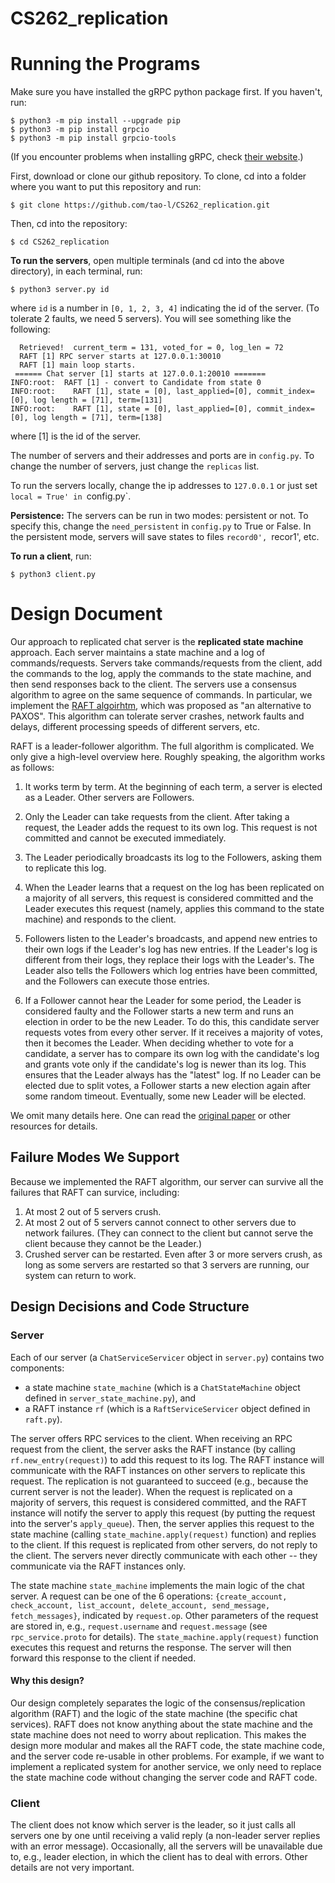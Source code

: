 # CS262_replication

# Running the Programs

Make sure you have installed the gRPC python package first.  If you haven't, run:

```console
$ python3 -m pip install --upgrade pip
$ python3 -m pip install grpcio
$ python3 -m pip install grpcio-tools
```

(If you encounter problems when installing gRPC, check [their website](https://grpc.io/docs/languages/python/quickstart/).)

First, download or clone our github repository.  To clone, cd into a folder where you want to put this repository and run: 

```console
$ git clone https://github.com/tao-l/CS262_replication.git
```

Then, cd into the repository: 

```console
$ cd CS262_replication
```

__To run the servers__, open multiple terminals (and cd into the above directory), in each terminal, run: 

```console
$ python3 server.py id
```

where `id` is a number in `[0, 1, 2, 3, 4]` indicating the id of the server.  (To tolerate 2 faults, we need 5 servers).  You will see something like the following:

```console
  Retrieved!  current_term = 131, voted_for = 0, log_len = 72
  RAFT [1] RPC server starts at 127.0.0.1:30010
  RAFT [1] main loop starts.
 ====== Chat server [1] starts at 127.0.0.1:20010 =======
INFO:root:  RAFT [1] - convert to Candidate from state 0
INFO:root:    RAFT [1], state = [0], last_applied=[0], commit_index=[0], log length = [71], term=[131]
INFO:root:    RAFT [1], state = [0], last_applied=[0], commit_index=[0], log length = [71], term=[138]
```

where [1] is the id of the server. 

The number of servers and their addresses and ports are in `config.py`.  To change the number of servers, just change the `replicas` list. 

To run the servers locally, change the ip addresses to `127.0.0.1` or just set `local = True' in `config.py`. 

__Persistence:__ The servers can be run in two modes: persistent or not.  To specify this, change the `need_persistent` in `config.py` to True or False.
In the persistent mode, servers will save states to files `record0', `recor1', etc. 

__To run a client__, run:

```console
$ python3 client.py
```

# Design Document

Our approach to replicated chat server is the __replicated state machine__ approach.
Each server maintains a state machine and a log of commands/requests.
Servers take commands/requests from the client, add the commands to the log, apply the commands to the state machine, and then send responses back to the client. 
The servers use a consensus algorithm to agree on the same sequence of commands.
In particular, we implement the [RAFT algoirhtm](https://raft.github.io/raft.pdf), which was proposed as "an alternative to PAXOS".  This algorithm can tolerate server crashes, network faults and delays, different processing speeds of different servers, etc. 

RAFT is a leader-follower algorithm.  The full algorithm is complicated.  We only give a high-level overview here.  Roughly speaking, the algorithm works as follows: 

1. It works term by term.  At the beginning of each term, a server is elected as a Leader.  Other servers are Followers.

2. Only the Leader can take requests from the client.  After taking a request, the Leader adds the request to its own log.  This request is not committed and cannot be executed immediately.

3. The Leader periodically broadcasts its log to the Followers, asking them to replicate this log.

4. When the Leader learns that a request on the log has been replicated on a majority of all servers, this request is considered committed and the Leader executes this request (namely, applies this command to the state machine) and responds to the client.

5. Followers listen to the Leader's broadcasts, and append new entries to their own logs if the Leader's log has new entries.  If the Leader's log is different from their logs, they replace their logs with the Leader's.  The Leader also tells the Followers which log entries have been committed, and the Followers can execute those entries.

6. If a Follower cannot hear the Leader for some period, the Leader is considered faulty and the Follower starts a new term and runs an election in order to be the new Leader.  To do this, this candidate server requests votes from every other server.  If it receives a majority of votes, then it becomes the Leader.  When deciding whether to vote for a candidate, a server has to compare its own log with the candidate's log and grants vote only if the candidate's log is newer than its log.  This ensures that the Leader always has the "latest" log.  If no Leader can be elected due to split votes, a Follower starts a new election again after some random timeout.  Eventually, some new Leader will be elected.  

We omit many details here.  One can read the [original paper](https://raft.github.io/raft.pdf) or other resources for details.

## Failure Modes We Support
Because we implemented the RAFT algorithm, our server can survive all the failures that RAFT can survice, including: 

1. At most 2 out of 5 servers crush.  
2. At most 2 out of 5 servers cannot connect to other servers due to network failures.  (They can connect to the client but cannot serve the client because they cannot be the Leader.) 
3. Crushed server can be restarted.  Even after 3 or more servers crush, as long as some servers are restarted so that 3 servers are running, our system can return to work. 

## Design Decisions and Code Structure

### Server

Each of our server (a `ChatServiceServicer` object in `server.py`) contains two components:

* a state machine `state_machine` (which is a `ChatStateMachine` object defined in `server_state_machine.py`), and
* a RAFT instance `rf` (which is a `RaftServiceServicer` object defined in `raft.py`).

The server offers RPC services to the client.  When receiving an RPC request from the client, the server asks the RAFT instance (by calling `rf.new_entry(request)`) to add this request to its log.  The RAFT instance will communicate with the RAFT instances on other servers to replicate this request.  The replication is not guaranteed to succeed (e.g., because the current server is not the leader).  When the request is replicated on a majority of servers, this request is considered committed, and the RAFT instance will notify the server to apply this request (by putting the request into the server's `apply_queue`).   Then, the server applies this request to the state machine (calling `state_machine.apply(request)` function) and replies to the client.  If this request is replicated from other servers, do not reply to the client.  The servers never directly communicate with each other -- they communicate via the RAFT instances only. 

The state machine `state_machine` implements the main logic of the chat server.  A request can be one of the 6 operations: `{create_account, check_account, list_account, delete_account, send_message, fetch_messages}`, indicated by `request.op`.  Other parameters of the request are stored in, e.g., `request.username` and `request.message` (see `rpc_service.proto` for details).  The `state_machine.apply(request)` function executes this request and returns the response.  The server will then forward this response to the client if needed.

#### Why this design?

Our design completely separates the logic of the consensus/replication algorithm (RAFT) and the logic of the state machine (the specific chat services).
RAFT does not know anything about the state machine and the state machine does not need to worry about replication.  This makes the design more modular and makes all the RAFT code, the state machine code, and the server code re-usable in other problems.  For example, if we want to implement a replicated system for another service, we only need to replace the state machine code without changing the server code and RAFT code. 

### Client

The client does not know which server is the leader, so it just calls all servers one by one until receiving a valid reply (a non-leader server replies with an error message).
Occasionally, all the servers will be unavailable due to, e.g., leader election, in which the client has to deal with errors.  Other details are not very important. 
